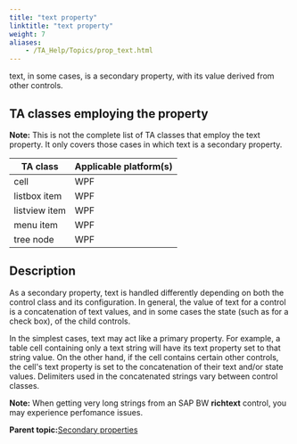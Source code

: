 ```yaml
--- 
title: "text property"
linktitle: "text property"
weight: 7
aliases: 
    - /TA_Help/Topics/prop_text.html
---
```


text, in some cases, is a secondary property, with its value derived from other controls.

## TA classes employing the property

**Note:** This is not the complete list of TA classes that employ the text property. It only covers those cases in which text is a secondary property.

|TA class|Applicable platform\(s\)|
|--------|------------------------|
|cell|WPF|
|listbox item|WPF|
|listview item|WPF|
|menu item|WPF|
|tree node|WPF|

## Description

As a secondary property, text is handled differently depending on both the control class and its configuration. In general, the value of text for a control is a concatenation of text values, and in some cases the state \(such as for a check box\), of the child controls.

In the simplest cases, text may act like a primary property. For example, a table cell containing only a text string will have its text property set to that string value. On the other hand, if the cell contains certain other controls, the cell's text property is set to the concatenation of their text and/or state values. Delimiters used in the concatenated strings vary between control classes.

**Note:** When getting very long strings from an SAP BW **richtext** control, you may experience perfomance issues.

**Parent topic:**[Secondary properties](/TA_Help/Topics/Interface_def_derived_properties.html)


